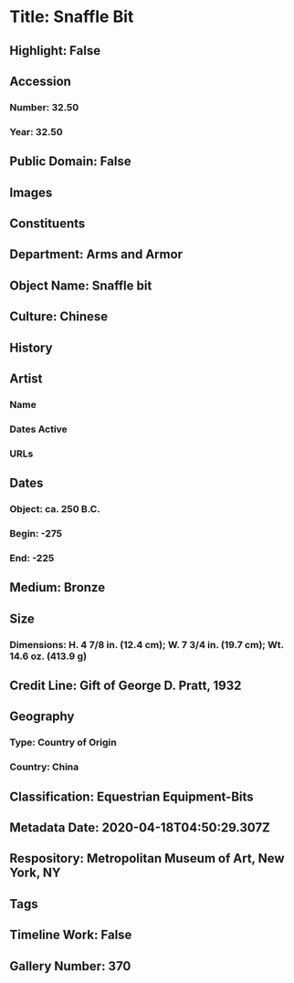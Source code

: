 # Title: Snaffle Bit
## Highlight: False
## Accession
### Number: 32.50
### Year: 32.50
## Public Domain: False
## Images
## Constituents
## Department: Arms and Armor
## Object Name: Snaffle bit
## Culture: Chinese
## History
## Artist
### Name
### Dates Active
### URLs
## Dates
### Object: ca. 250 B.C.
### Begin: -275
### End: -225
## Medium: Bronze
## Size
### Dimensions: H. 4 7/8 in. (12.4 cm); W. 7 3/4 in. (19.7 cm); Wt. 14.6 oz. (413.9 g)
## Credit Line: Gift of George D. Pratt, 1932
## Geography
### Type: Country of Origin
### Country: China
## Classification: Equestrian Equipment-Bits
## Metadata Date: 2020-04-18T04:50:29.307Z
## Respository: Metropolitan Museum of Art, New York, NY
## Tags
## Timeline Work: False
## Gallery Number: 370